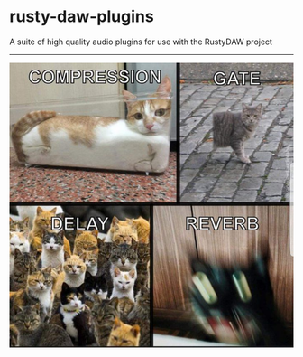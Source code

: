 # rusty-daw-plugins
A suite of high quality audio plugins for use with the RustyDAW project

<hr/>

<img src="/images/dank_meme.jpg">
